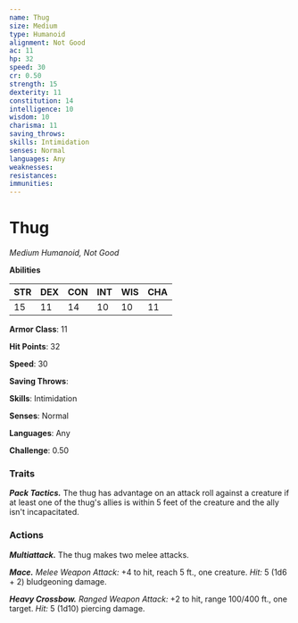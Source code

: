 ```yaml
---
name: Thug
size: Medium
type: Humanoid
alignment: Not Good
ac: 11
hp: 32
speed: 30
cr: 0.50
strength: 15
dexterity: 11
constitution: 14
intelligence: 10
wisdom: 10
charisma: 11
saving_throws: 
skills: Intimidation
senses: Normal
languages: Any
weaknesses:
resistances:
immunities:
---
```


# Thug

*Medium Humanoid, Not Good*

**Abilities**

| STR | DEX | CON | INT | WIS | CHA |
| --- | --- | --- | --- | --- | --- |
| 15 | 11 | 14 | 10 | 10 | 11 |

**Armor Class**: 11

**Hit Points**: 32

**Speed**: 30

**Saving Throws**: 

**Skills**: Intimidation

**Senses**: Normal

**Languages**: Any

**Challenge**: 0.50


### Traits
***Pack Tactics.*** The thug has advantage on an attack roll against a creature if at least one of the thug's allies is within 5 feet of the creature and the ally isn't incapacitated.

### Actions
***Multiattack.*** The thug makes two melee attacks. 

***Mace.*** *Melee Weapon Attack:* +4 to hit, reach 5 ft., one creature. *Hit:* 5 (1d6 + 2) bludgeoning damage. 

***Heavy Crossbow.*** *Ranged Weapon Attack:* +2 to hit, range 100/400 ft., one target. *Hit:* 5 (1d10) piercing damage.
